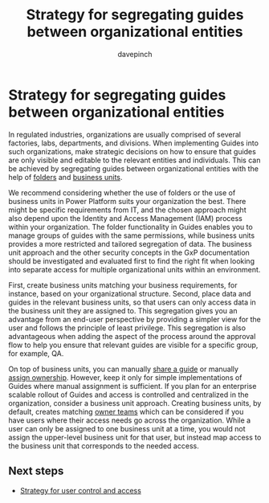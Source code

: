 ﻿---
title: Strategy for segregating guides between organizational entities
description: Learn about ways to segregate guides between users or organizational groups
ms.date: 03/09/2023
ms.topic: conceptual
author: davepinch
ms.author: davepinch
ms-reviewer: m-hartmann
ms.custom: bap-template
---

# Strategy for segregating guides between organizational entities

In regulated industries, organizations are usually comprised of several factories, labs, departments, and divisions. When implementing Guides into such organizations, make strategic decisions on how to ensure that guides are only visible and editable to the relevant entities and individuals. This can be achieved by segregating guides between organizational entities with the help of [folders](../admin-create-folders.md) and [business units](/power-platform/admin/create-edit-business-units).

We recommend considering whether the use of folders or the use of business units in Power Platform suits your organization the best. There might be specific requirements from IT, and the chosen approach might also depend upon the Identity and Access Management (IAM) process within your organization. The folder functionality in Guides enables you to manage groups of guides with the same permissions, while business units provides a more restricted and tailored segregation of data. The business unit approach and the other security concepts in the GxP documentation should be investigated and evaluated first to find the right fit when looking into separate access for multiple organizational units within an environment.

First, create business units matching your business requirements, for instance, based on your organizational structure. Second, place data and guides in the relevant business units, so that users can only access data in the business unit they are assigned to. This segregation gives you an advantage from an end-user perspective by providing a simpler view for the user and follows the principle of least privilege. This segregation is also advantageous when adding the aspect of the process around the approval flow to help you ensure that relevant guides are visible for a specific group, for example, QA.

On top of business units, you can manually [share a guide](../admin-share-guide.md) or manually [assign ownership](../admin-access-assign.md). However, keep it only for simple implementations of Guides where manual assignment is sufficient. If you plan for an enterprise scalable rollout of Guides and access is controlled and centralized in the organization, consider a business unit approach. Creating business units, by default, creates matching [owner teams](/power-apps/developer/data-platform/use-access-teams-owner-teams-collaborate-share-information) which can be considered if you have users where their access needs go across the organization. While a user can only be assigned to one business unit at a time, you would not assign the upper-level business unit for that user, but instead map access to the business unit that corresponds to the needed access.

## Next steps

- [Strategy for user control and access](strategy-for-user-control-and-access.md)
